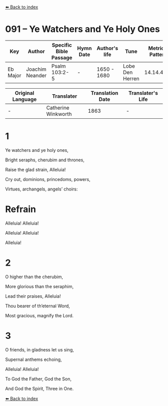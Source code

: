 [⬅️ Back to index](../README.md)

# 091 – Ye Watchers and Ye Holy Ones

Key | Author   | Specific Bible Passage     |Hymn Date |Author's life |Tune |Metrical Pattern   |Composer/Source                                                                                        
-- | --------- | ---------------------------|----------|--------------|-----|-------------------|-------------   
Eb Major  | Joachim Neander      | Psalm 103:2-5 | -  | 1650 - 1680 | Lobe Den Herren | 14.14.4.7.8 | Chorale Book for England, 1863 

Original Language | Translater | Translation Date   | Translater's Life     
----------------- | --------- | --------------------|-------------   
\-  | Catherine Winkworth      | 1863 | -  | 1827 - 1878 



# 1

Ye watchers and ye holy ones,

Bright seraphs, cherubim and thrones,

Raise the glad strain, Alleluia!

Cry out, dominions, princedoms, powers,

Virtues, archangels, angels’ choirs:



# Refrain

Alleluia! Alleluia!

Alleluia! Alleluia!

Alleluia!



# 2

O higher than the cherubim,

More glorious than the seraphim,

Lead their praises, Alleluia!

Thou bearer of th’eternal Word,

Most gracious, magnify the Lord.



# 3

O friends, in gladness let us sing,

Supernal anthems echoing,

Alleluia! Alleluia!

To God the Father, God the Son,

And God the Spirit, Three in One.

[⬅️ Back to index](../README.md)
